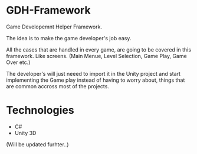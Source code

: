 # GDH-Framework

Game Developemnt Helper Framework.

The idea is to make the  game developer's job easy. 

All the cases that are handled in every game, are going to be covered in this framework. Like screens. (Main Menue, Level Selection, Game Play, Game Over etc.)

The developer's will just neeed to import it in the Unity project and start implementing the Game play instead of having to worry about, things that are common accross 
most of the projects. 

# Technologies

* C#
* Unity 3D 

(Will be updated furhter..)
 
